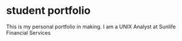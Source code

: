 # student portfolio
This is my personal portfolio in making.
I am a UNIX Analyst at Sunlife Financial Services